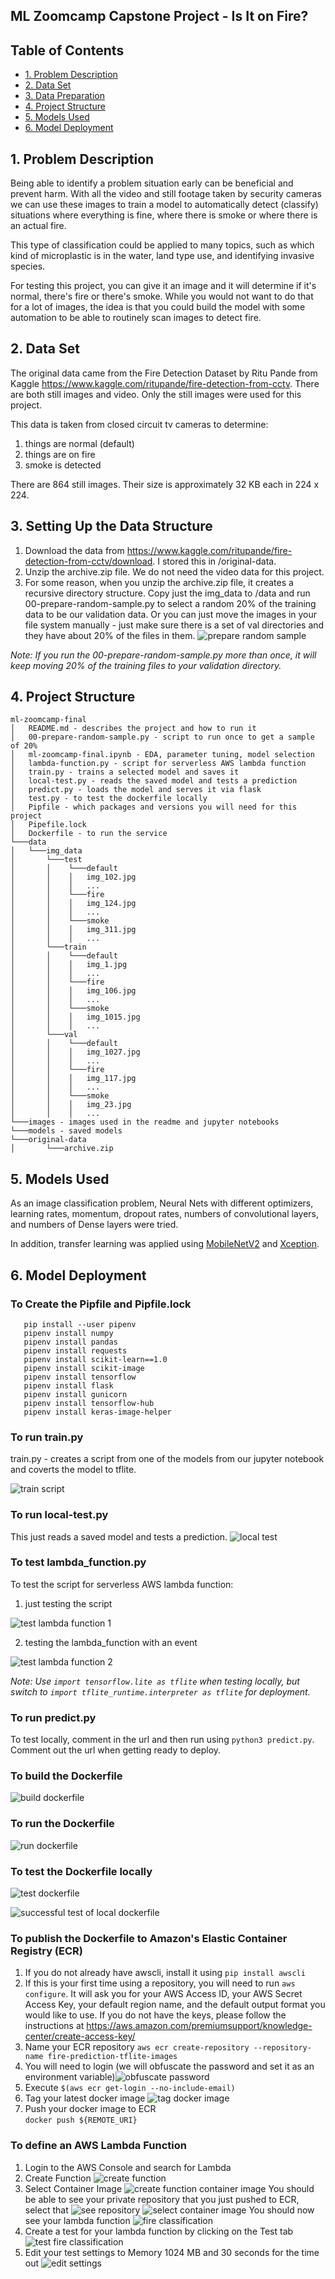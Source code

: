 ## ML Zoomcamp Capstone Project - Is It on Fire?

## Table of Contents
* [1. Problem Description](#desc)
* [2. Data Set](#dataset)
* [3. Data Preparation](#data-prep)
* [4. Project Structure](#project-struct)
* [5. Models Used](#models)
* [6. Model Deployment](#model-deployment)

<a id='desc'></a>
## 1. Problem Description
Being able to identify a problem situation early can be beneficial and prevent harm.  With all the video and still footage taken by security cameras we can use these images to train a model to automatically detect (classify) situations where everything is fine, where there is smoke or where there is an actual fire.

This type of classification could be applied to many topics, such as which kind of microplastic is in the water, land type use, and identifying invasive species.

For testing this project, you can give it an image and it will determine if it's normal, there's fire or there's smoke.  While you would not want to do that for a lot of images, the idea is that you could build the model with some automation to be able to routinely scan images to detect fire.

<a id='dataset'></a>
## 2. Data Set
The original data came from the Fire Detection Dataset by Ritu Pande from Kaggle
https://www.kaggle.com/ritupande/fire-detection-from-cctv.  There are both still images and video.  Only the still images were used for this project.

This data is taken from closed circuit tv cameras to determine:
  1. things are normal (default) 
  2. things are on fire
  3. smoke is detected

There are 864 still images.  Their size is approximately 32 KB each in 224 x 224.

<a id='data-prep'></a>
## 3. Setting Up the Data Structure
1. Download the data from https://www.kaggle.com/ritupande/fire-detection-from-cctv/download.  I stored this in /original-data.
2. Unzip the archive.zip file.  We do not need the video data for this project.  
3. For some reason, when you unzip the archive.zip file, it creates a recursive directory structure. Copy just the img_data to /data and run 00-prepare-random-sample.py to select a random 20% of the training data to be our validation data.  Or you can just move the images in your file system manually - just make sure there is a set of val directories and they have about 20% of the files in them.
![prepare random sample](images/00-prepare-random-sample.png)

*Note: If you run the 00-prepare-random-sample.py more than once, it will keep moving 20% of the training files to your validation directory.*


<a id='project-struct'></a>
## 4. Project Structure
```
ml-zoomcamp-final
│   README.md - describes the project and how to run it
│   00-prepare-random-sample.py - script to run once to get a sample of 20%
│   ml-zoomcamp-final.ipynb - EDA, parameter tuning, model selection
│   lambda-function.py - script for serverless AWS lambda function
│   train.py - trains a selected model and saves it
│   local-test.py - reads the saved model and tests a prediction
│   predict.py - loads the model and serves it via flask
│   test.py - to test the dockerfile locally
│   Pipfile - which packages and versions you will need for this project
│   Pipefile.lock
│   Dockerfile - to run the service
└───data
│   └───img_data
│       └───test
│       │    └───default
│       │    │   img_102.jpg
│       │    │   ...
│       │    └───fire
│       │    │   img_124.jpg
│       │    │   ...
│       │    └───smoke
│       │    │   img_311.jpg
│       │    │   ...
│       └───train
│       │    └───default
│       │    │   img_1.jpg
│       │    │   ...
│       │    └───fire
│       │    │   img_106.jpg
│       │    │   ...
│       │    └───smoke
│       │    │   img_1015.jpg
│       │    │   ...
│       └───val
│       │    └───default
│       │    │   img_1027.jpg
│       │    │   ...
│       │    └───fire
│       │    │   img_117.jpg
│       │    │   ...
│       │    └───smoke
│       │    │   img_23.jpg
│       │    │   ...
└───images - images used in the readme and jupyter notebooks
└───models - saved models
└───original-data
│       └───archive.zip

```

<a id='models'></a>
## 5. Models Used
As an image classification problem, Neural Nets with different optimizers, learning rates, momentum, dropout rates, numbers of convolutional layers, and numbers of Dense layers were tried.

In addition, transfer learning was applied using [MobileNetV2](https://keras.io/api/applications/mobilenet/) and [Xception](https://keras.io/api/applications/xception/).

<a id='model-deployment'></a>
## 6. Model Deployment

### To Create the Pipfile and Pipfile.lock
```
   pip install --user pipenv
   pipenv install numpy
   pipenv install pandas
   pipenv install requests
   pipenv install scikit-learn==1.0
   pipenv install scikit-image
   pipenv install tensorflow
   pipenv install flask
   pipenv install gunicorn
   pipenv install tensorflow-hub
   pipenv install keras-image-helper
```

### To run train.py
train.py - creates a script from one of the models from our jupyter notebook and coverts the model to tflite.

![train script](images/train.png)

### To run local-test.py
This just reads a saved model and tests a prediction.
![local test](images/local-test.png)

### To test lambda_function.py
To test the script for serverless AWS lambda function:
1. just testing the script

![test lambda function 1](images/lambda_function1.png)

2. testing the lambda_function with an event

![test lambda function 2](images/lambda_function2.png)

*Note: Use ```import tensorflow.lite as tflite``` when testing locally, but switch to ```import tflite_runtime.interpreter as tflite``` for deployment.*

### To run predict.py
To test locally, comment in the url and then run using ```python3 predict.py```.
Comment out the url when getting ready to deploy.

### To build the Dockerfile

![build dockerfile](images/build-dockerfile.png)

### To run the Dockerfile

![run dockerfile](images/run-dockerfile.png)

### To test the Dockerfile locally

![test dockerfile](images/test-dockerfile.png)

![successful test of local dockerfile](images/successful-test.png)

### To publish the Dockerfile to Amazon's Elastic Container Registry (ECR)
   1. If you do not already have awscli, install it using ```pip install awscli```
   2. If this is your first time using a repository, you will need to run ```aws configure```.  It will ask you for your AWS Access ID, your AWS Secret Access Key, your default region name, and the default output format you would like to use.  If you do not have the keys, please follow the instructions at https://aws.amazon.com/premiumsupport/knowledge-center/create-access-key/
   3. Name your ECR repository
   ```aws ecr create-repository --repository-name fire-prediction-tflite-images```
   4. You will need to login (we will obfuscate the password and set it as an environment variable)![obfuscate password](images/obfuscate-password.png)
   5. Execute ```$(aws ecr get-login --no-include-email)```
   6. Tag your latest docker image
   ![tag docker image](images/tag-docker-image.png)
   7. Push your docker image to ECR  
   ```docker push ${REMOTE_URI}```
   
### To define an AWS Lambda Function
   1. Login to the AWS Console and search for Lambda
   2. Create Function
   ![create function](images/create-function.png)
   3. Select Container Image
   ![create function container image](images/create-function-container-image.png)
    You should be able to see your private repository that you just pushed to ECR, select that
   ![see repository](images/see-repository.png)
   ![select container image](images/select-container-image.png)
   You should now see your lambda function
   ![fire classification](images/fire-classification.png)
   4. Create a test for your lambda function by clicking on the Test tab
   ![test fire classification](images/test-fire-classification.png)
   5. Edit your test settings to Memory 1024 MB and 30 seconds for the time out
   ![edit settings](images/edit-settings.png)
  